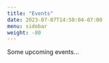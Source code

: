 ```yaml
---
title: "Events"
date: 2023-07-07T14:50:04-07:00
menu: sidebar
weight: -80
---
```


Some upcoming events...
